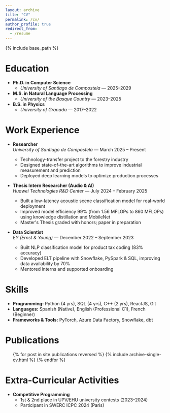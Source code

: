 ```yaml
---
layout: archive
title: "CV"
permalink: /cv/
author_profile: true
redirect_from:
  - /resume
---
```


{% include base_path %}

Education
=========

* **Ph.D. in Computer Science**
  * *University of Santiago de Compostela* — 2025–2029
* **M.S. in Natural Language Processing**
  * *University of the Basque Country* — 2023–2025  
* **B.S. in Physics**
  * *University of Granada* — 2017–2022  

Work Experience
===============

* **Researcher**  
  *University of Santiago de Compostela* — March 2025 – Present  
  * Technology-transfer project to the forestry industry  
  * Designed state-of-the-art algorithms to improve industrial measurement and prediction  
  * Deployed deep learning models to optimize production processes  

* **Thesis Intern Researcher (Audio & AI)**  
  *Huawei Technologies R&D Center* — July 2024 – February 2025  
  * Built a low-latency acoustic scene classification model for real-world deployment  
  * Improved model efficiency 99% (from 1.56 MFLOPs to 860 MFLOPs) using knowledge distillation and MobileNet  
  * Master's Thesis graded with honors; paper in preparation  

* **Data Scientist**  
  *EY (Ernst & Young)* — December 2022 – September 2023  
  * Built NLP classification model for product tax coding (83% accuracy)  
  * Developed ELT pipeline with Snowflake, PySpark & SQL, improving data availability by 70%  
  * Mentored interns and supported onboarding  
  
Skills
======
* **Programming:** Python (4 yrs), SQL (4 yrs), C++ (2 yrs), ReactJS, Git  
* **Languages:** Spanish (Native), English (Professional C1), French (Beginner) 
* **Frameworks & Tools:** PyTorch, Azure Data Factory, Snowflake, dbt  

Publications
======
  <ul>{% for post in site.publications reversed %}
    {% include archive-single-cv.html %}
  {% endfor %}</ul>
  
Extra-Curricular Activities
===========================
* **Competitive Programming**  
  * 1st & 2nd place in UPV/EHU university contests (2023–2024)  
  * Participant in SWERC ICPC 2024 (Paris) 
